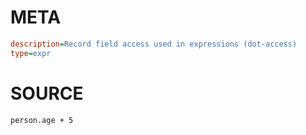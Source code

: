 # META
~~~ini
description=Record field access used in expressions (dot-access)
type=expr
~~~
# SOURCE
~~~roc
person.age + 5
~~~
